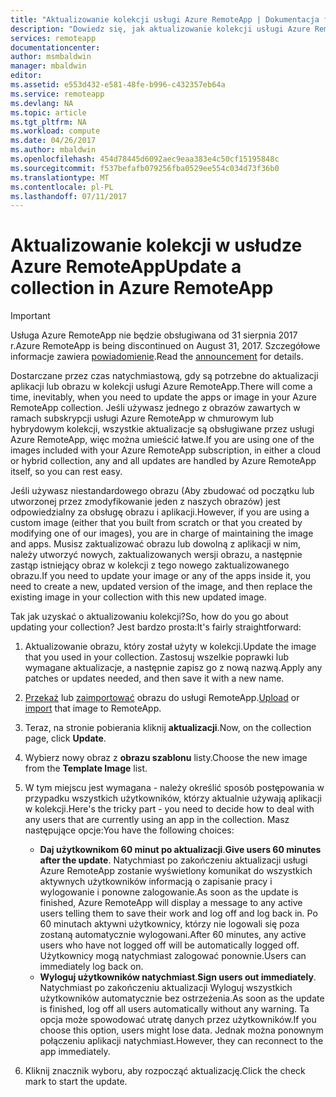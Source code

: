 ```yaml
---
title: "Aktualizowanie kolekcji usługi Azure RemoteApp | Dokumentacja firmy Microsoft"
description: "Dowiedz się, jak aktualizowanie kolekcji usługi Azure RemoteApp"
services: remoteapp
documentationcenter: 
author: msmbaldwin
manager: mbaldwin
editor: 
ms.assetid: e553d432-e581-48fe-b996-c432357eb64a
ms.service: remoteapp
ms.devlang: NA
ms.topic: article
ms.tgt_pltfrm: NA
ms.workload: compute
ms.date: 04/26/2017
ms.author: mbaldwin
ms.openlocfilehash: 454d78445d6092aec9eaa383e4c50cf15195848c
ms.sourcegitcommit: f537befafb079256fba0529ee554c034d73f36b0
ms.translationtype: MT
ms.contentlocale: pl-PL
ms.lasthandoff: 07/11/2017
---
```

# <a name="update-a-collection-in-azure-remoteapp"></a><span data-ttu-id="8d9a4-103">Aktualizowanie kolekcji w usłudze Azure RemoteApp</span><span class="sxs-lookup"><span data-stu-id="8d9a4-103">Update a collection in Azure RemoteApp</span></span>
> [!IMPORTANT]
> <span data-ttu-id="8d9a4-104">Usługa Azure RemoteApp nie będzie obsługiwana od 31 sierpnia 2017 r.</span><span class="sxs-lookup"><span data-stu-id="8d9a4-104">Azure RemoteApp is being discontinued on August 31, 2017.</span></span> <span data-ttu-id="8d9a4-105">Szczegółowe informacje zawiera [powiadomienie](https://go.microsoft.com/fwlink/?linkid=821148).</span><span class="sxs-lookup"><span data-stu-id="8d9a4-105">Read the [announcement](https://go.microsoft.com/fwlink/?linkid=821148) for details.</span></span>
> 
> 

<span data-ttu-id="8d9a4-106">Dostarczane przez czas natychmiastową, gdy są potrzebne do aktualizacji aplikacji lub obrazu w kolekcji usługi Azure RemoteApp.</span><span class="sxs-lookup"><span data-stu-id="8d9a4-106">There will come a time, inevitably, when you need to update the apps or image in your Azure RemoteApp collection.</span></span> <span data-ttu-id="8d9a4-107">Jeśli używasz jednego z obrazów zawartych w ramach subskrypcji usługi Azure RemoteApp w chmurowym lub hybrydowym kolekcji, wszystkie aktualizacje są obsługiwane przez usługi Azure RemoteApp, więc można umieścić łatwe.</span><span class="sxs-lookup"><span data-stu-id="8d9a4-107">If you are using one of the images included with your Azure RemoteApp subscription, in either a cloud or hybrid collection, any and all updates are handled by Azure RemoteApp itself, so you can rest easy.</span></span>

<span data-ttu-id="8d9a4-108">Jeśli używasz niestandardowego obrazu (Aby zbudować od początku lub utworzonej przez zmodyfikowanie jeden z naszych obrazów) jest odpowiedzialny za obsługę obrazu i aplikacji.</span><span class="sxs-lookup"><span data-stu-id="8d9a4-108">However, if you are using a custom image (either that you built from scratch or that you created by modifying one of our images), you are in charge of maintaining the image and apps.</span></span> <span data-ttu-id="8d9a4-109">Musisz zaktualizować obrazu lub dowolną z aplikacji w nim, należy utworzyć nowych, zaktualizowanych wersji obrazu, a następnie zastąp istniejący obraz w kolekcji z tego nowego zaktualizowanego obrazu.</span><span class="sxs-lookup"><span data-stu-id="8d9a4-109">If you need to update your image or any of the apps inside it, you need to create a new, updated version of the image, and then replace the existing image in your collection with this new updated image.</span></span>

<span data-ttu-id="8d9a4-110">Tak jak uzyskać o aktualizowaniu kolekcji?</span><span class="sxs-lookup"><span data-stu-id="8d9a4-110">So, how do you go about updating your collection?</span></span> <span data-ttu-id="8d9a4-111">Jest bardzo prosta:</span><span class="sxs-lookup"><span data-stu-id="8d9a4-111">It's fairly straightforward:</span></span>

1. <span data-ttu-id="8d9a4-112">Aktualizowanie obrazu, który został użyty w kolekcji.</span><span class="sxs-lookup"><span data-stu-id="8d9a4-112">Update the image that you used in your collection.</span></span> <span data-ttu-id="8d9a4-113">Zastosuj wszelkie poprawki lub wymagane aktualizacje, a następnie zapisz go z nową nazwą.</span><span class="sxs-lookup"><span data-stu-id="8d9a4-113">Apply any patches or updates needed, and then save it with a new name.</span></span>
2. <span data-ttu-id="8d9a4-114">[Przekaż](remoteapp-uploadimage.md) lub [zaimportować](remoteapp-image-on-azurevm.md) obrazu do usługi RemoteApp.</span><span class="sxs-lookup"><span data-stu-id="8d9a4-114">[Upload](remoteapp-uploadimage.md) or [import](remoteapp-image-on-azurevm.md) that image to RemoteApp.</span></span>
3. <span data-ttu-id="8d9a4-115">Teraz, na stronie pobierania kliknij **aktualizacji**.</span><span class="sxs-lookup"><span data-stu-id="8d9a4-115">Now, on the collection page, click **Update**.</span></span>
4. <span data-ttu-id="8d9a4-116">Wybierz nowy obraz z **obrazu szablonu** listy.</span><span class="sxs-lookup"><span data-stu-id="8d9a4-116">Choose the new image from the **Template Image** list.</span></span>
5. <span data-ttu-id="8d9a4-117">W tym miejscu jest wymagana - należy określić sposób postępowania w przypadku wszystkich użytkowników, którzy aktualnie używają aplikacji w kolekcji.</span><span class="sxs-lookup"><span data-stu-id="8d9a4-117">Here's the tricky part - you need to decide how to deal with any users that are currently using an app in the collection.</span></span> <span data-ttu-id="8d9a4-118">Masz następujące opcje:</span><span class="sxs-lookup"><span data-stu-id="8d9a4-118">You have the following choices:</span></span>
   
   * <span data-ttu-id="8d9a4-119">**Daj użytkownikom 60 minut po aktualizacji**.</span><span class="sxs-lookup"><span data-stu-id="8d9a4-119">**Give users 60 minutes after the update**.</span></span> <span data-ttu-id="8d9a4-120">Natychmiast po zakończeniu aktualizacji usługi Azure RemoteApp zostanie wyświetlony komunikat do wszystkich aktywnych użytkowników informacją o zapisanie pracy i wylogowanie i ponowne zalogowanie.</span><span class="sxs-lookup"><span data-stu-id="8d9a4-120">As soon as the update is finished, Azure RemoteApp will display a message to any active users telling them to save their work and log off and log back in.</span></span> <span data-ttu-id="8d9a4-121">Po 60 minutach aktywni użytkownicy, którzy nie logowali się poza zostaną automatycznie wylogowani.</span><span class="sxs-lookup"><span data-stu-id="8d9a4-121">After 60 minutes, any active users who have not logged off will be automatically logged off.</span></span> <span data-ttu-id="8d9a4-122">Użytkownicy mogą natychmiast zalogować ponownie.</span><span class="sxs-lookup"><span data-stu-id="8d9a4-122">Users can immediately log back on.</span></span>
   * <span data-ttu-id="8d9a4-123">**Wyloguj użytkowników natychmiast**.</span><span class="sxs-lookup"><span data-stu-id="8d9a4-123">**Sign users out immediately**.</span></span> <span data-ttu-id="8d9a4-124">Natychmiast po zakończeniu aktualizacji Wyloguj wszystkich użytkowników automatycznie bez ostrzeżenia.</span><span class="sxs-lookup"><span data-stu-id="8d9a4-124">As soon as the update is finished, log off all users automatically without any warning.</span></span> <span data-ttu-id="8d9a4-125">Ta opcja może spowodować utratę danych przez użytkowników.</span><span class="sxs-lookup"><span data-stu-id="8d9a4-125">If you choose this option, users might lose data.</span></span> <span data-ttu-id="8d9a4-126">Jednak można ponownym połączeniu aplikacji natychmiast.</span><span class="sxs-lookup"><span data-stu-id="8d9a4-126">However, they can reconnect to the app immediately.</span></span>
6. <span data-ttu-id="8d9a4-127">Kliknij znacznik wyboru, aby rozpocząć aktualizację.</span><span class="sxs-lookup"><span data-stu-id="8d9a4-127">Click the check mark to start the update.</span></span>

